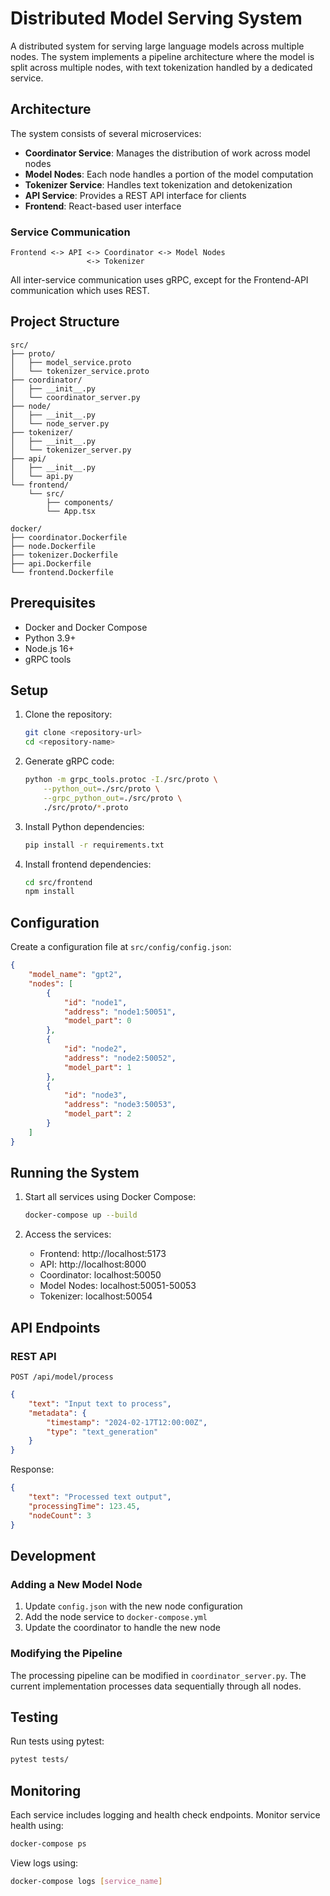 # Distributed Model Serving System

A distributed system for serving large language models across multiple nodes. The system implements a pipeline architecture where the model is split across multiple nodes, with text tokenization handled by a dedicated service.

## Architecture

The system consists of several microservices:

-   **Coordinator Service**: Manages the distribution of work across model nodes
-   **Model Nodes**: Each node handles a portion of the model computation
-   **Tokenizer Service**: Handles text tokenization and detokenization
-   **API Service**: Provides a REST API interface for clients
-   **Frontend**: React-based user interface

### Service Communication

```
Frontend <-> API <-> Coordinator <-> Model Nodes
                 <-> Tokenizer
```

All inter-service communication uses gRPC, except for the Frontend-API communication which uses REST.

## Project Structure

```
src/
├── proto/
│   ├── model_service.proto
│   └── tokenizer_service.proto
├── coordinator/
│   ├── __init__.py
│   └── coordinator_server.py
├── node/
│   ├── __init__.py
│   └── node_server.py
├── tokenizer/
│   ├── __init__.py
│   └── tokenizer_server.py
├── api/
│   ├── __init__.py
│   └── api.py
└── frontend/
    └── src/
        ├── components/
        └── App.tsx

docker/
├── coordinator.Dockerfile
├── node.Dockerfile
├── tokenizer.Dockerfile
├── api.Dockerfile
└── frontend.Dockerfile
```

## Prerequisites

-   Docker and Docker Compose
-   Python 3.9+
-   Node.js 16+
-   gRPC tools

## Setup

1. Clone the repository:

    ```bash
    git clone <repository-url>
    cd <repository-name>
    ```

2. Generate gRPC code:

    ```bash
    python -m grpc_tools.protoc -I./src/proto \
        --python_out=./src/proto \
        --grpc_python_out=./src/proto \
        ./src/proto/*.proto
    ```

3. Install Python dependencies:

    ```bash
    pip install -r requirements.txt
    ```

4. Install frontend dependencies:
    ```bash
    cd src/frontend
    npm install
    ```

## Configuration

Create a configuration file at `src/config/config.json`:

```json
{
    "model_name": "gpt2",
    "nodes": [
        {
            "id": "node1",
            "address": "node1:50051",
            "model_part": 0
        },
        {
            "id": "node2",
            "address": "node2:50052",
            "model_part": 1
        },
        {
            "id": "node3",
            "address": "node3:50053",
            "model_part": 2
        }
    ]
}
```

## Running the System

1. Start all services using Docker Compose:

    ```bash
    docker-compose up --build
    ```

2. Access the services:
    - Frontend: http://localhost:5173
    - API: http://localhost:8000
    - Coordinator: localhost:50050
    - Model Nodes: localhost:50051-50053
    - Tokenizer: localhost:50054

## API Endpoints

### REST API

`POST /api/model/process`

```json
{
    "text": "Input text to process",
    "metadata": {
        "timestamp": "2024-02-17T12:00:00Z",
        "type": "text_generation"
    }
}
```

Response:

```json
{
    "text": "Processed text output",
    "processingTime": 123.45,
    "nodeCount": 3
}
```

## Development

### Adding a New Model Node

1. Update `config.json` with the new node configuration
2. Add the node service to `docker-compose.yml`
3. Update the coordinator to handle the new node

### Modifying the Pipeline

The processing pipeline can be modified in `coordinator_server.py`. The current implementation processes data sequentially through all nodes.

## Testing

Run tests using pytest:

```bash
pytest tests/
```

## Monitoring

Each service includes logging and health check endpoints. Monitor service health using:

```bash
docker-compose ps
```

View logs using:

```bash
docker-compose logs [service_name]
```
